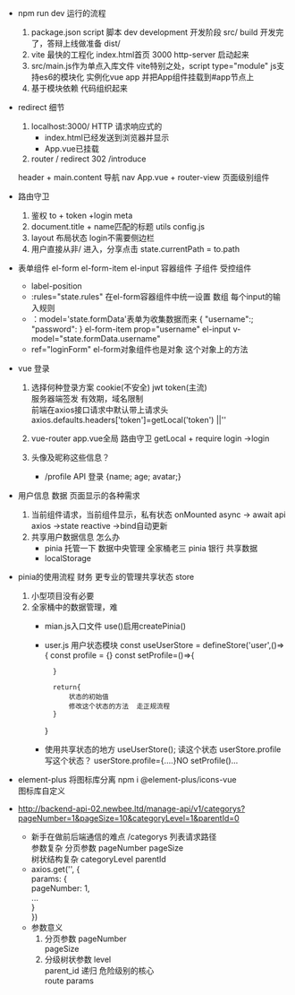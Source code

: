 - npm run dev  运行的流程
    1. package.json script 脚本
        dev development 开发阶段  src/
        build   开发完了，答辩上线做准备 dist/
    2. vite 最快的工程化
        index.html首页 3000 http-server
        启动起来
    3. src/main.js作为单点入库文件
        vite特别之处，script type="module" js支持es6的模块化
        实例化vue app
        并把App组件挂载到#app节点上
    4. 基于模块依赖 代码组织起来

- redirect 细节
    1. localhost:3000/
        HTTP 请求响应式的
        - index.html已经发送到浏览器并显示
        - App.vue已挂载
    2. router
        / redirect
        302 /introduce

    header + main.content
    导航 nav App.vue + router-view 页面级别组件

- 路由守卫
    1. 鉴权
        to + token +login meta
    2. document.title + name匹配的标题 utils config.js
    3. layout 布局状态 login不需要侧边栏
    4. 用户直接从非/ 进入，分享点击
        state.currentPath = to.path

- 表单组件
    el-form
    el-form-item
    el-input
    容器组件
    子组件  受控组件
    - label-position
    - :rules="state.rules"   在el-form容器组件中统一设置
        数组 每个input的输入规则
    - ：model='state.formData'表单为收集数据而来
        {
            "username":;
            "password":
        }
        el-form-item prop="username"
            el-input v-model="state.formData.username"
    - ref="loginForm"
        el-form对象组件也是对象 这个对象上的方法


- vue 登录
    1. 选择何种登录方案 
        cookie(不安全) jwt  token(主流)     
        服务器端签发    有效期，域名限制    
        前端在axios接口请求中默认带上请求头 
        axios.defaults.headers['token']=getLocal('token') ||''

    2. vue-router app.vue全局
        路由守卫    getLocal + require login  ->login

    3. 头像及昵称这些信息？
        - /profile API 登录 {name; age; avatar;}

- 用户信息 数据 页面显示的各种需求
    1. 当前组件请求，当前组件显示，私有状态 
        onMounted async -> await api axios ->state reactive ->bind自动更新
    2. 共享用户数据信息 怎么办
        - pinia 托管一下 数据中央管理
            全家桶老三 pinia  银行 共享数据
        - localStorage 

- pinia的使用流程   财务 更专业的管理共享状态   store
    1. 小型项目没有必要
    2. 全家桶中的数据管理，难
        - mian.js入口文件 use()启用createPinia()
        - user.js 用户状态模块
            const useUserStore = defineStore('user',()=>{
                const profile = {}
                const setProfile=()=>{

                }

                return{
                    状态的初始值
                    修改这个状态的方法  走正规流程
                }
            }   
        - 使用共享状态的地方
            useUserStore();
            读这个状态  userStore.profile
            写这个状态？ userStore.profile={....}NO
                setProfile()...

- element-plus 将图标库分离
    npm i @element-plus/icons-vue  
    图标库自定义  

- http://backend-api-02.newbee.ltd/manage-api/v1/categorys?pageNumber=1&pageSize=10&categoryLevel=1&parentId=0
    - 新手在做前后端通信的难点
        /categorys 列表请求路径  
        参数复杂 分页参数 pageNumber pageSize  
        树状结构复杂  categoryLevel parentId   
    - axios.get('', {  
        params: {  
            pageNumber: 1,  
            ...  
        }  
    })  
    - 参数意义
        1. 分页参数
            pageNumber  
            pageSize  
        2. 分级树状参数
            level    
            parent_id 递归 危险级别的核心  
            route params  
